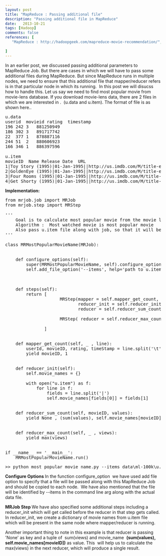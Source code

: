 ```yaml
---
layout: post
title: "MapReduce : Passing additional file"
description: "Passing additional file in MapReduce"
date:   2013-10-21
tags: [Hadoop]
comments: false
references: [
   "MapReduce : http://hadoopgeek.com/mapreduce-movie-recommendation/",
   
]
---
```


In an earlier post, we discussed passing additional parameters to MapReduce Job. But there are cases in which we will have to pass some additional files during MapReduce. But since MapReduce runs in multiple nodes, we need to ensure that this additional file that mapper/reducer refers is in that particular node in which its running.  In this post we will disucss how to handle this. Let us say we need to find most popular movie from movie-lens database. If you download movie-lens data, there are 2 files in which we are interested in .  (u.data and u.item). The format of file is as shown here..<!--more-->  

<pre class="lang:default decode:true">u.data
userid  movieid rating  timestamp 
196	242	3	881250949
186	302	3	891717742
22	377	1	878887116
244	51	2	880606923
166	346	1	886397596

u.item
movieID  Name Release Date  URL
1|Toy Story (1995)|01-Jan-1995||http://us.imdb.com/M/title-exact?|...
2|GoldenEye (1995)|01-Jan-1995||http://us.imdb.com/M/title-exact|..
3|Four Rooms (1995)|01-Jan-1995||http://us.imdb.com/M/title-exact?|...
4|Get Shorty (1995)|01-Jan-1995||http://us.imdb.com/M/title-exact?|..
</pre>
<strong>Implementation:
</strong>
<pre class="lang:python decode:true">from mrjob.job import MRJob
from mrjob.step import MRStep

'''
    Goal is to calculate most popular movie from the movie lens data 
    Algorithm :  Most watched movie is most popular movie
    Also pass u.item file along with job, so that it will be available in    each nodes, so we can map movieID to a moviename
'''

class MRMostPopularMovieName(MRJob):


    def configure_options(self):
        super(MRMostPopularMovieName, self).configure_options()
        self.add_file_option('--items', help='path to u.item') 



    def steps(self):
        return [
                     MRStep(mapper = self.mapper_get_count,
                            reducer_init = self.reducer_init,
                            reducer = self.reducer_sum_count),

                     MRStep( reducer = self.reducer_max_count)

               ]


    def mapper_get_count(self, _ , line):
        userId, movieID, rating, timeStamp = line.split('\t')
        yield movieID, 1


    def reducer_init(self):
        self.movie_names = {}

        with open("u.item") as f:
            for line in f:
                fields = line.split('|')
                self.movie_names[fields[0]] = fields[1]

    
    def reducer_sum_count(self, movieID, values):
        yield None , (sum(values), self.movie_names[movieID])
        

    def reducer_max_count(self, _ , views):
        yield max(views)


if __name__ == '__main__':
    MRMostPopularMovieName.run()</pre>
<pre class="lang:default decode:true">&gt;&gt; python most_popular_movie_name.py --items data\ml-100k\u.item data\ml-100k\u.data</pre>
<strong>Configure Options
</strong>In the function configure_option  we have used add file option to specify that a file will be passed along with this MapReduce Job and should be copied to each node.  We have also mentioned that the file will be identified by --items in the command line arg along with the actual data file.

<strong>MRJob Step
</strong>We have also specified some additional steps including a reducer_init which will get called before the reducer in that step gets called. In reducer_init, we create a dictionary of movie names from u.item file which will be present in the same node where mapper/reducer is running.

Another important thing to note in this example is that reducer is passing 'None' as key and a tuple of  sum(views) and movie_name  <strong>(sum(values), self.movie_names[movieID])</strong> as value. This  will help us to calculate the max(views) in the next reducer, which will produce a single result. 